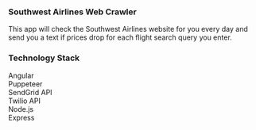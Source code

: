 ### Southwest Airlines Web Crawler

This app will check the Southwest Airlines website for you every day and send you a text if prices drop for each flight search query you enter.

### Technology Stack

Angular <br/>
Puppeteer <br/>
SendGrid API <br/>
Twilio API<br/>
Node.js <br/>
Express <br/>

